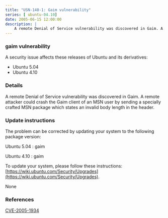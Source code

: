 ```yaml
---
title: "USN-140-1: Gaim vulnerability"
series: [ ubuntu-04.10]
date: 2005-06-15 12:00:00
description: |
    A remote Denial of Service vulnerability was discovered in Gaim. A remote attacker could crash the Gaim client of an MSN user by sending a specially crafted MSN package which states an invalid body length in the header.
--- 
```

 
### gaim vulnerability

A security issue affects these releases of Ubuntu and its derivatives:

* Ubuntu 5.04
* Ubuntu 4.10

### Details

A remote Denial of Service vulnerability was discovered in Gaim. A remote attacker could crash the Gaim client of an MSN user by sending a specially crafted MSN package which states an invalid body length in the header.

### Update instructions

The problem can be corrected by updating your system to the following package version:

Ubuntu 5.04
 : gaim 

Ubuntu 4.10
 : gaim 

To update your system, please follow these instructions: [https://wiki.ubuntu.com/Security/Upgrades](https://wiki.ubuntu.com/Security/Upgrades).

None

### References

 [CVE-2005-1934](http://people.ubuntu.com/~ubuntu-security/cve/CVE-2005-1934)
 
